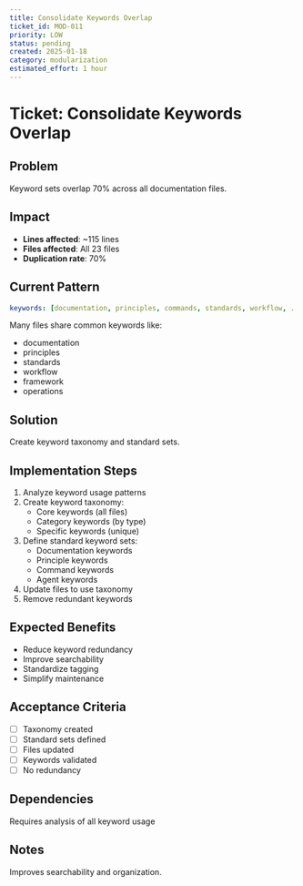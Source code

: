 ```yaml
---
title: Consolidate Keywords Overlap
ticket_id: MOD-011
priority: LOW
status: pending
created: 2025-01-18
category: modularization
estimated_effort: 1 hour
---
```


# Ticket: Consolidate Keywords Overlap

## Problem
Keyword sets overlap 70% across all documentation files.

## Impact
- **Lines affected**: ~115 lines
- **Files affected**: All 23 files
- **Duplication rate**: 70%

## Current Pattern
```yaml
keywords: [documentation, principles, commands, standards, workflow, ...]
```
Many files share common keywords like:
- documentation
- principles
- standards
- workflow
- framework
- operations

## Solution
Create keyword taxonomy and standard sets.

## Implementation Steps
1. Analyze keyword usage patterns
2. Create keyword taxonomy:
   - Core keywords (all files)
   - Category keywords (by type)
   - Specific keywords (unique)
3. Define standard keyword sets:
   - Documentation keywords
   - Principle keywords
   - Command keywords
   - Agent keywords
4. Update files to use taxonomy
5. Remove redundant keywords

## Expected Benefits
- Reduce keyword redundancy
- Improve searchability
- Standardize tagging
- Simplify maintenance

## Acceptance Criteria
- [ ] Taxonomy created
- [ ] Standard sets defined
- [ ] Files updated
- [ ] Keywords validated
- [ ] No redundancy

## Dependencies
Requires analysis of all keyword usage

## Notes
Improves searchability and organization.